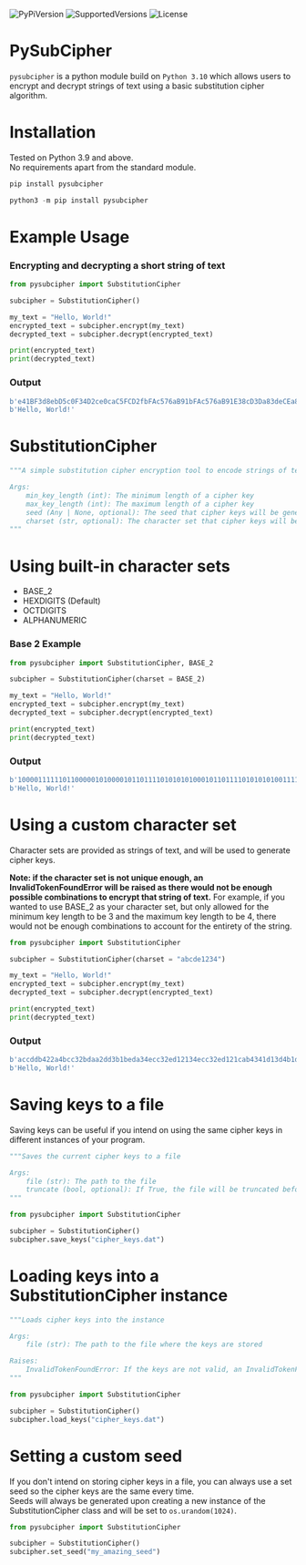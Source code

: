 ![PyPiVersion]
![SupportedVersions]
![License]

[PyPiVersion]: https://img.shields.io/pypi/v/pysubcipher
[SupportedVersions]: https://img.shields.io/badge/python-3.9%20%7C%203.10%20%7C%203.11-orange
[License]: https://img.shields.io/badge/license-MIT-yellow

# PySubCipher
`pysubcipher` is a python module build on `Python 3.10` which allows users to encrypt and decrypt strings of text using a basic substitution cipher algorithm.

# Installation
Tested on Python 3.9 and above.<br>
No requirements apart from the standard module.
```py
pip install pysubcipher
```
```py
python3 -m pip install pysubcipher
```
# Example Usage
### Encrypting and decrypting a short string of text
```py
from pysubcipher import SubstitutionCipher

subcipher = SubstitutionCipher()

my_text = "Hello, World!"
encrypted_text = subcipher.encrypt(my_text)
decrypted_text = subcipher.decrypt(encrypted_text)

print(encrypted_text)
print(decrypted_text)
```
### Output
```py
b'e41BF3d8ebD5c0F34D2ce0caC5FCD2fbFAc576aB91bFAc576aB91E38cD3Da83deCEa8eeafc5AD23FC63Bacc983cBBFe02D4eAb46DeCaabd4E5Dda1E38cD3Da83deCEa8eeaDa487daD01Afe0abFAc576aB91F557edbaBe4e6052F0B41C11184'
b'Hello, World!'
```
# SubstitutionCipher
```py
"""A simple substitution cipher encryption tool to encode strings of text.

Args:
    min_key_length (int): The minimum length of a cipher key
    max_key_length (int): The maximum length of a cipher key
    seed (Any | None, optional): The seed that cipher keys will be generated with. Defaults to os.urandom(1024).
    charset (str, optional): The character set that cipher keys will be generated with. Defaults to HEXDIGITS.
"""
```
# Using built-in character sets
- BASE_2
- HEXDIGITS (Default)
- OCTDIGITS
- ALPHANUMERIC

### Base 2 Example
```py
from pysubcipher import SubstitutionCipher, BASE_2

subcipher = SubstitutionCipher(charset = BASE_2)

my_text = "Hello, World!"
encrypted_text = subcipher.encrypt(my_text)
decrypted_text = subcipher.decrypt(encrypted_text)

print(encrypted_text)
print(decrypted_text)
```
### Output
```py
b'100001111110110000010100001011011110101010100010110111101010101001111001011010110111000110100100000011110100010010001000001001111001011000001111001111101010110111101010101001111101101101001111001001010'
b'Hello, World!'
```
# Using a custom character set
Character sets are provided as strings of text, and will be used to generate cipher keys.

**Note: if the character set is not unique enough, an InvalidTokenFoundError will be raised as there would not be enough possible combinations to encrypt that string of text.**
For example, if you wanted to use BASE_2 as your character set, but only allowed for the minimum key length to be 3 and the maximum key length to be 4, there would not be enough combinations to account for the entirety of the string.
```py
from pysubcipher import SubstitutionCipher

subcipher = SubstitutionCipher(charset = "abcde1234")

my_text = "Hello, World!"
encrypted_text = subcipher.encrypt(my_text)
decrypted_text = subcipher.decrypt(encrypted_text)

print(encrypted_text)
print(decrypted_text)
```
### Output
```py
b'accddb422a4bcc32bdaa2dd3b1beda34ecc32ed12134ecc32ed121cab4341d13d4b1dd32dbd1edebc2aac1b3cde1b1cedace3c1bcdacab4341d13d4b12ed3dcae1c2dbe4312ee34ecc32ed121bc4ab14112b2bb4a23e4c44c34bcdc12243e4'
b'Hello, World!'
```
# Saving keys to a file
Saving keys can be useful if you intend on using the same cipher keys in different instances of your program.

```py
"""Saves the current cipher keys to a file

Args:
    file (str): The path to the file
    truncate (bool, optional): If True, the file will be truncated before storing the keys. Defaults to False.
"""
```
```py
from pysubcipher import SubstitutionCipher

subcipher = SubstitutionCipher()
subcipher.save_keys("cipher_keys.dat")
```
# Loading keys into a SubstitutionCipher instance
```py
"""Loads cipher keys into the instance

Args:
    file (str): The path to the file where the keys are stored

Raises:
    InvalidTokenFoundError: If the keys are not valid, an InvalidTokenFoundError will be raised
"""
```
```py
from pysubcipher import SubstitutionCipher

subcipher = SubstitutionCipher()
subcipher.load_keys("cipher_keys.dat")
```
# Setting a custom seed
If you don't intend on storing cipher keys in a file, you can always use a set seed so the cipher keys are the same every time.<br>
Seeds will always be generated upon creating a new instance of the SubstitutionCipher class and will be set to `os.urandom(1024)`.
```py
from pysubcipher import SubstitutionCipher

subcipher = SubstitutionCipher()
subcipher.set_seed("my_amazing_seed")
```